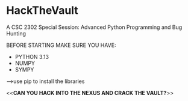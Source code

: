 # HackTheVault
A CSC 2302 Special Session: Advanced Python Programming and Bug Hunting

BEFORE STARTING MAKE SURE YOU HAVE:
- PYTHON 3.13
- NUMPY
- SYMPY

-->use pip to install the libraries

<<**CAN YOU HACK INTO THE NEXUS AND CRACK THE VAULT?**>>